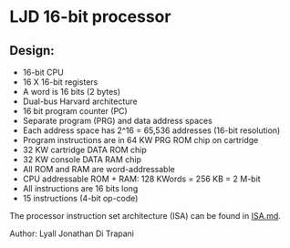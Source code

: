 LJD 16-bit processor
====================

Design:
-------

- 16-bit CPU
- 16 X 16-bit registers
- A word is 16 bits (2 bytes)
- Dual-bus Harvard architecture
- 16 bit program counter (PC)
- Separate program (PRG) and data address spaces
- Each address space has 2^16 = 65,536 addresses (16-bit resolution)
- Program instructions are in 64 KW PRG ROM chip on cartridge
- 32 KW cartridge DATA ROM chip
- 32 KW console DATA RAM chip
- All ROM and RAM are word-addressable
- CPU addressable ROM + RAM:  128 KWords = 256 KB = 2 M-bit
- All instructions are 16 bits long
- 15 instructions (4-bit op-code)

The processor instruction set architecture (ISA) can be found in
[ISA.md](ISA.md).


Author:  Lyall Jonathan Di Trapani
